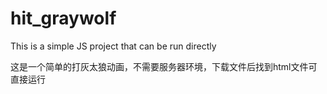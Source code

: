 # hit_graywolf
This is a simple JS project that can be run directly

这是一个简单的打灰太狼动画，不需要服务器环境，下载文件后找到html文件可直接运行
